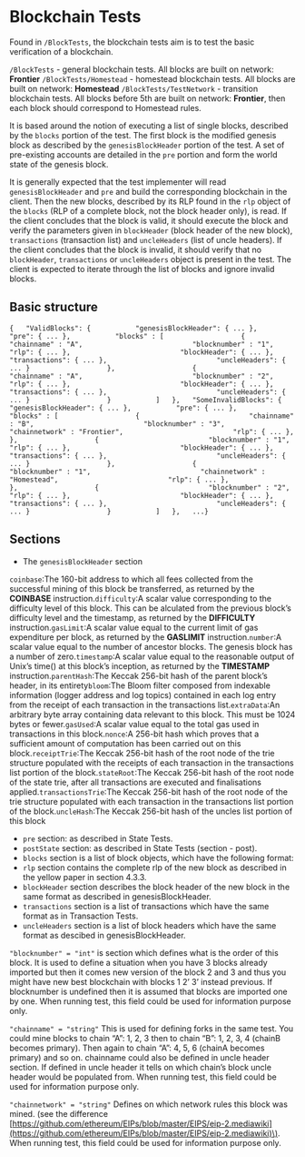 # Blockchain Tests

Found in `/BlockTests`, the blockchain tests aim is to test the basic verification of a blockchain.

`/BlockTests` - general blockchain tests. All blocks are built on network: **Frontier** `/BlockTests/Homestead` - homestead blockchain tests. All blocks are built on network: **Homestead** `/BlockTests/TestNetwork` - transition blockchain tests. All blocks before 5th are built on network: **Frontier**, then each block should correspond to Homestead rules.

It is based around the notion of executing a list of single blocks, described by the `blocks` portion of the test. The first block is the modified genesis block as described by the `genesisBlockHeader` portion of the test. A set of pre-existing accounts are detailed in the `pre` portion and form the world state of the genesis block.

It is generally expected that the test implementer will read `genesisBlockHeader` and `pre` and build the corresponding blockchain in the client. Then the new blocks, described by its RLP found in the `rlp` object of the `blocks` \(RLP of a complete block, not the block header only\), is read. If the client concludes that the block is valid, it should execute the block and verify the parameters given in `blockHeader` \(block header of the new block\), `transactions` \(transaction list\) and `uncleHeaders` \(list of uncle headers\). If the client concludes that the block is invalid, it should verify that no `blockHeader`, `transactions` or `uncleHeaders` object is present in the test. The client is expected to iterate through the list of blocks and ignore invalid blocks.

## Basic structure <a id="basic-structure"></a>

```text
{   "ValidBlocks": {           "genesisBlockHeader": { ... },           "pre": { ... },           "blocks" : [                   {                           "chainname" : "A",                           "blocknumber" : "1",                           "rlp": { ... },                           "blockHeader": { ... },                           "transactions": { ... },                           "uncleHeaders": { ... }                   },                   {                           "chainname" : "A",                           "blocknumber" : "2",                           "rlp": { ... },                           "blockHeader": { ... },                           "transactions": { ... },                           "uncleHeaders": { ... }                   }           ]   },   "SomeInvalidBlocks": {           "genesisBlockHeader": { ... },           "pre": { ... },           "blocks" : [                   {                           "chainname" : "B",                           "blocknumber" : "3",                           "chainnetwork" : "Frontier",                           "rlp": { ... },                   },                   {                           "blocknumber" : "1",                           "rlp": { ... },                           "blockHeader": { ... },                           "transactions": { ... },                           "uncleHeaders": { ... }                   },                   {                           "blocknumber" : "1",                           "chainnetwork" : "Homestead",                           "rlp": { ... },                   },                   {                           "blocknumber" : "2",                           "rlp": { ... },                           "blockHeader": { ... },                           "transactions": { ... },                           "uncleHeaders": { ... }                   }           ]   },   ...}
```

## Sections <a id="sections"></a>

* The `genesisBlockHeader` section

`coinbase`:The 160-bit address to which all fees collected from the successful mining of this block be transferred, as returned by the **COINBASE** instruction.`difficulty`:A scalar value corresponding to the difficulty level of this block. This can be alculated from the previous block’s difficulty level and the timestamp, as returned by the **DIFFICULTY** instruction.`gasLimit`:A scalar value equal to the current limit of gas expenditure per block, as returned by the **GASLIMIT** instruction.`number`:A scalar value equal to the number of ancestor blocks. The genesis block has a number of zero.`timestamp`:A scalar value equal to the reasonable output of Unix’s time\(\) at this block’s inception, as returned by the **TIMESTAMP** instruction.`parentHash`:The Keccak 256-bit hash of the parent block’s header, in its entirety`bloom`:The Bloom filter composed from indexable information \(logger address and log topics\) contained in each log entry from the receipt of each transaction in the transactions list.`extraData`:An arbitrary byte array containing data relevant to this block. This must be 1024 bytes or fewer.`gasUsed`:A scalar value equal to the total gas used in transactions in this block.`nonce`:A 256-bit hash which proves that a sufficient amount of computation has been carried out on this block.`receiptTrie`:The Keccak 256-bit hash of the root node of the trie structure populated with the receipts of each transaction in the transactions list portion of the block.`stateRoot`:The Keccak 256-bit hash of the root node of the state trie, after all transactions are executed and finalisations applied.`transactionsTrie`:The Keccak 256-bit hash of the root node of the trie structure populated with each transaction in the transactions list portion of the block.`uncleHash`:The Keccak 256-bit hash of the uncles list portion of this block

* `pre` section: as described in State Tests.
* `postState` section: as described in State Tests \(section - post\).
* `blocks` section is a list of block objects, which have the following format:
* `rlp` section contains the complete rlp of the new block as described in the yellow paper in section 4.3.3.
* `blockHeader` section describes the block header of the new block in the same format as described in genesisBlockHeader.
* `transactions` section is a list of transactions which have the same format as in Transaction Tests.
* `uncleHeaders` section is a list of block headers which have the same format as descibed in genesisBlockHeader.

`"blocknumber" = "int"` is section which defines what is the order of this block. It is used to define a situation when you have 3 blocks already imported but then it comes new version of the block 2 and 3 and thus you might have new best blockchain with blocks 1 2’ 3’ instead previous. If blocknumber is undefined then it is assumed that blocks are imported one by one. When running test, this field could be used for information purpose only.

`"chainname" = "string"` This is used for defining forks in the same test. You could mine blocks to chain “A”: 1, 2, 3 then to chain “B”: 1, 2, 3, 4 \(chainB becomes primary\). Then again to chain “A”: 4, 5, 6 \(chainA becomes primary\) and so on. chainname could also be defined in uncle header section. If defined in uncle header it tells on which chain’s block uncle header would be populated from. When running test, this field could be used for information purpose only.

`"chainnetwork" = "string"` Defines on which network rules this block was mined. \(see the difference [https://github.com/ethereum/EIPs/blob/master/EIPS/eip-2.mediawiki](https://github.com/ethereum/EIPs/blob/master/EIPS/eip-2.mediawiki)\). When running test, this field could be used for information purpose only.

